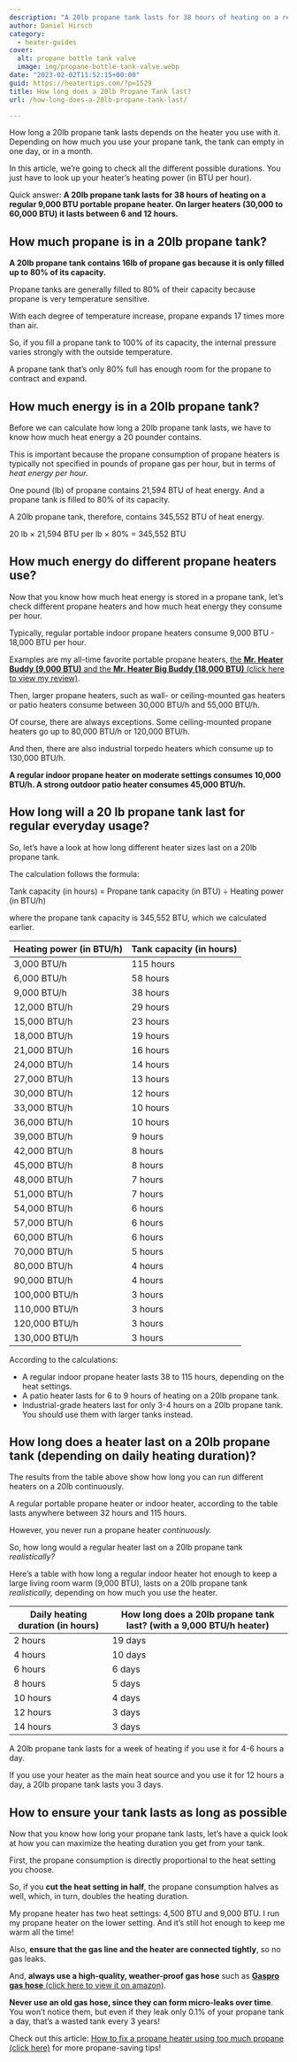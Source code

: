 ```yaml
---
description: "A 20lb propane tank lasts for 38 hours of heating on a regular 9,000 BTU portable propane heater, or between 6 to 12 hours on large heaters."
author: Daniel Hirsch
category:
  - heater-guides
cover:
  alt: propane bottle tank valve
  image: img/propane-bottle-tank-valve.webp
date: "2023-02-02T11:52:15+00:00"
guid: https://heatertips.com/?p=1529
title: How long does a 20lb Propane Tank last?
url: /how-long-does-a-20lb-propane-tank-last/

---
```

How long a 20lb propane tank lasts depends on the heater you use with it. Depending on how much you use your propane tank, the tank can empty in one day, or in a month.

In this article, we’re going to check all the different possible durations. You just have to look up your heater’s heating power (in BTU per hour).

Quick answer: **A 20lb propane tank lasts for 38 hours of heating on a regular 9,000 BTU portable propane heater. On larger heaters (30,000 to 60,000 BTU) it lasts between 6 and 12 hours.**

## How much propane is in a 20lb propane tank?

**A 20lb propane tank contains 16lb of propane gas because it is only filled up to 80% of its capacity.**

Propane tanks are generally filled to 80% of their capacity because propane is very temperature sensitive.

With each degree of temperature increase, propane expands 17 times more than air.

So, if you fill a propane tank to 100% of its capacity, the internal pressure varies strongly with the outside temperature.

A propane tank that’s only 80% full has enough room for the propane to contract and expand.

## How much energy is in a 20lb propane tank?

Before we can calculate how long a 20lb propane tank lasts, we have to know how much heat energy a 20 pounder contains.

This is important because the propane consumption of propane heaters is typically not specified in pounds of propane gas per hour, but in terms of _heat energy per hour._

One pound (lb) of propane contains 21,594 BTU of heat energy. And a propane tank is filled to 80% of its capacity.

A 20lb propane tank, therefore, contains 345,552 BTU of heat energy.

20 lb × 21,594 BTU per lb × 80% = 345,552 BTU

## How much energy do different propane heaters use?

Now that you know how much heat energy is stored in a propane tank, let’s check different propane heaters and how much heat energy they consume per hour.

Typically, regular portable indoor propane heaters consume 9,000 BTU - 18,000 BTU per hour.

Examples are my all-time favorite portable propane heaters, [the **Mr. Heater Buddy (9,000 BTU)** and the **Mr. Heater Big Buddy (18,000 BTU)** (click here to view my review)](/recommended-products/propane-heater/).

Then, larger propane heaters, such as wall- or ceiling-mounted gas heaters or patio heaters consume between 30,000 BTU/h and 55,000 BTU/h.

Of course, there are always exceptions. Some ceiling-mounted propane heaters go up to 80,000 BTU/h or 120,000 BTU/h.

And then, there are also industrial torpedo heaters which consume up to 130,000 BTU/h.

**A regular indoor propane heater on moderate settings consumes 10,000 BTU/h. A strong outdoor patio heater consumes 45,000 BTU/h.**

## How long will a 20 lb propane tank last for regular everyday usage?

So, let’s have a look at how long different heater sizes last on a 20lb propane tank.

The calculation follows the formula:

Tank capacity (in hours) = Propane tank capacity (in BTU) ÷ Heating power (in BTU/h)

where the propane tank capacity is 345,552 BTU, which we calculated earlier.

Heating power (in BTU/h) | Tank capacity (in hours)  
------------------------ | ------------------------  
3,000 BTU/h              | 115 hours  
6,000 BTU/h              | 58 hours  
9,000 BTU/h              | 38 hours  
12,000 BTU/h             | 29 hours  
15,000 BTU/h             | 23 hours  
18,000 BTU/h             | 19 hours  
21,000 BTU/h             | 16 hours  
24,000 BTU/h             | 14 hours  
27,000 BTU/h             | 13 hours  
30,000 BTU/h             | 12 hours  
33,000 BTU/h             | 10 hours  
36,000 BTU/h             | 10 hours  
39,000 BTU/h             | 9 hours  
42,000 BTU/h             | 8 hours  
45,000 BTU/h             | 8 hours  
48,000 BTU/h             | 7 hours  
51,000 BTU/h             | 7 hours  
54,000 BTU/h             | 6 hours  
57,000 BTU/h             | 6 hours  
60,000 BTU/h             | 6 hours  
70,000 BTU/h             | 5 hours  
80,000 BTU/h             | 4 hours  
90,000 BTU/h             | 4 hours  
100,000 BTU/h            | 3 hours  
110,000 BTU/h            | 3 hours  
120,000 BTU/h            | 3 hours  
130,000 BTU/h            | 3 hours  

According to the calculations:

- A regular indoor propane heater lasts 38 to 115 hours, depending on the heat settings.
- A patio heater lasts for 6 to 9 hours of heating on a 20lb propane tank.
- Industrial-grade heaters last for only 3-4 hours on a 20lb propane tank. You should use them with larger tanks instead.

## How long does a heater last on a 20lb propane tank (depending on daily heating duration)?

The results from the table above show how long you can run different heaters on a 20lb continuously.

A regular portable propane heater or indoor heater, according to the table lasts anywhere between 32 hours and 115 hours.

However, you never run a propane heater _continuously._

So, how long would a regular heater last on a 20lb propane tank _realistically?_

Here’s a table with how long a regular indoor heater hot enough to keep a large living room warm (9,000 BTU), lasts on a 20lb propane tank _realistically,_ depending on how much you use the heater.

Daily heating duration (in hours) | How long does a 20lb propane tank last? (with a 9,000 BTU/h heater)  
---------------------------------- | ---------------------------------------------------------------  
2 hours                           | 19 days  
4 hours                           | 10 days  
6 hours                           | 6 days  
8 hours                           | 5 days  
10 hours                          | 4 days  
12 hours                          | 3 days  
14 hours                          | 3 days  

A 20lb propane tank lasts for a week of heating if you use it for 4-6 hours a day.

If you use your heater as the main heat source and you use it for 12 hours a day, a 20lb propane tank lasts you 3 days.

## How to ensure your tank lasts as long as possible

Now that you know how long your propane tank lasts, let’s have a quick look at how you can maximize the heating duration you get from your tank.

First, the propane consumption is directly proportional to the heat setting you choose.

So, if you **cut the heat setting in half**, the propane consumption halves as well, which, in turn, doubles the heating duration.

My propane heater has two heat settings: 4,500 BTU and 9,000 BTU. I run my propane heater on the lower setting. And it’s still hot enough to keep me warm all the time!

Also, **ensure that the gas line and the heater are connected tightly**, so no gas leaks.

And, **always use a high-quality, weather-proof gas hose** such as [**Gaspro gas hose** (click here to view it on amazon)](https://www.amazon.com/GASPRO-Natural-Connect-Fittings-12-Foot/dp/B01M5KDC25?crid=29NGL2AOQCS3M&keywords=gas+hose&qid=1675337986&sprefix=gas+hose%2Caps%2C289&sr=8-3&linkCode=ll1&tag=heatertips-20&linkId=6d16571266090c8a0ca05b7243864449&language=en_US&ref_=as_li_ss_tl).

**Never use an old gas hose, since they can form micro-leaks over time**. You won’t notice them, but even if they leak only 0.1% of your propane tank a day, that’s a wasted tank every 3 years!

Check out this article: [How to fix a propane heater using too much propane (click here)](/why-is-propane-heater-using-so-much-gas/) for more propane-saving tips!
